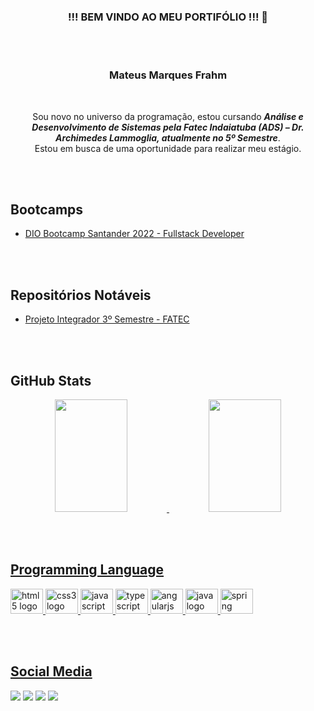 <h3 align="center"> !!! BEM VINDO AO MEU PORTIFÓLIO !!! 👋</h3>

<br></br>

<h3 align="center">Mateus Marques Frahm</h3>

<br>

<div>
<p align="center">
     Sou novo no universo da programação, estou cursando <i><b>Análise e Desenvolvimento de Sistemas pela Fatec Indaiatuba (ADS) – Dr. Archimedes Lammoglia, atualmente no 5º Semestre</b></i>.<br>
    Estou em busca de uma oportunidade para realizar meu estágio.
</p>
</div>

<br></br>

## Bootcamps

- [DIO Bootcamp Santander 2022 - Fullstack Developer](https://github.com/Matthew2079/DIO_Bootcamp_Santander_2022)

<br></br>

## Repositórios Notáveis

- [Projeto Integrador 3º Semestre - FATEC](https://github.com/Matthew2079/DIO_Bootcamp_Santander_2022)

<br></br>


## GitHub Stats


<!--
[![Matthew's GitHub stats](https://github-readme-stats.vercel.app/api?username=matthew2079&show_icons=true&theme=dracula)](https://github.com/matthew2079)
[![Top Langs](https://github-readme-stats.vercel.app/api/top-langs/?username=matthew2079&layout=compact&theme=dracula&langs_count=7)](https://github.com/matthew2079)-->

<div align="center">
  <a href="https://github.com/matthew2079">
<img height="180em" width="48%" src="https://github-readme-stats.vercel.app/api?username=matthew2079&show_icons=true&theme=dracula&include_all_commits=true&count_private=true"/>
  <img height="180em" width="48%" src="https://github-readme-stats.vercel.app/api/top-langs/?username=matthew2079&layout=compact&langs_count=7&theme=dracula"/>
</div>



<br></br>
     
## Programming Language
  
<!-- - Adquirindo conhecimetos nas linguagens: <div style="display: inline_block"><br> </div> -->
<p align="left">
 <img src="https://cdn.jsdelivr.net/gh/devicons/devicon/icons/html5/html5-original.svg" height="40" width="52" alt="html5 logo"/>
 <img src="https://cdn.jsdelivr.net/gh/devicons/devicon/icons/css3/css3-original.svg" height="40" width="52" alt="css3 logo"/>
 <img src="https://cdn.jsdelivr.net/gh/devicons/devicon/icons/javascript/javascript-original.svg" height="40" width="52" alt="javascript logo"/>
 <img src="https://cdn.jsdelivr.net/gh/devicons/devicon/icons/typescript/typescript-original.svg" height="40" width="52" alt="typescript logo"/>
 <img src="https://cdn.jsdelivr.net/gh/devicons/devicon/icons/angularjs/angularjs-original.svg" height="40" width="52" alt="angularjs logo"/>
 <img src="https://cdn.jsdelivr.net/gh/devicons/devicon/icons/java/java-original.svg" height="40" width="52" alt="java logo"/>
 <img src="https://cdn.jsdelivr.net/gh/devicons/devicon/icons/spring/spring-original-wordmark.svg" height="40" width="52" alt="spring logo"/>

  
<br></br>
  

## Social Media
  
[<img src = "https://img.shields.io/badge/facebook-%231877F2.svg?&style=for-the-badge&logo=facebook&logoColor=white">](https://www.facebook.com/mateus.marquesfrahm/) [<img src="https://img.shields.io/badge/linkedin-%230077B5.svg?&style=for-the-badge&logo=linkedin&logoColor=white" />](https://www.linkedin.com/in/mateus-frahm-a573651b4/) [<img src = "https://img.shields.io/badge/instagram-%23E4405F.svg?&style=for-the-badge&logo=instagram&logoColor=white">](https://www.instagram.com/matthew_shaux/?hl=pt-br) [<img src = "https://img.shields.io/badge/-Gmail-%23333?style=for-the-badge&logo=gmail&logoColor=white">](mailto:mateusfrahm@gmail.com)
